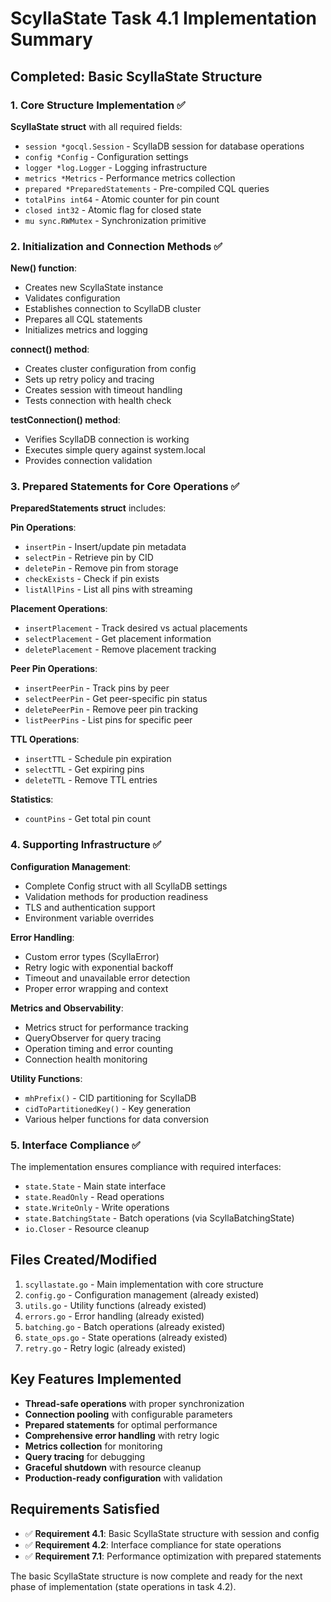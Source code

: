 # ScyllaState Task 4.1 Implementation Summary

## Completed: Basic ScyllaState Structure

### 1. Core Structure Implementation ✅

**ScyllaState struct** with all required fields:
- `session *gocql.Session` - ScyllaDB session for database operations
- `config *Config` - Configuration settings
- `logger *log.Logger` - Logging infrastructure
- `metrics *Metrics` - Performance metrics collection
- `prepared *PreparedStatements` - Pre-compiled CQL queries
- `totalPins int64` - Atomic counter for pin count
- `closed int32` - Atomic flag for closed state
- `mu sync.RWMutex` - Synchronization primitive

### 2. Initialization and Connection Methods ✅

**New() function**:
- Creates new ScyllaState instance
- Validates configuration
- Establishes connection to ScyllaDB cluster
- Prepares all CQL statements
- Initializes metrics and logging

**connect() method**:
- Creates cluster configuration from config
- Sets up retry policy and tracing
- Creates session with timeout handling
- Tests connection with health check

**testConnection() method**:
- Verifies ScyllaDB connection is working
- Executes simple query against system.local
- Provides connection validation

### 3. Prepared Statements for Core Operations ✅

**PreparedStatements struct** includes:

**Pin Operations**:
- `insertPin` - Insert/update pin metadata
- `selectPin` - Retrieve pin by CID
- `deletePin` - Remove pin from storage
- `checkExists` - Check if pin exists
- `listAllPins` - List all pins with streaming

**Placement Operations**:
- `insertPlacement` - Track desired vs actual placements
- `selectPlacement` - Get placement information
- `deletePlacement` - Remove placement tracking

**Peer Pin Operations**:
- `insertPeerPin` - Track pins by peer
- `selectPeerPin` - Get peer-specific pin status
- `deletePeerPin` - Remove peer pin tracking
- `listPeerPins` - List pins for specific peer

**TTL Operations**:
- `insertTTL` - Schedule pin expiration
- `selectTTL` - Get expiring pins
- `deleteTTL` - Remove TTL entries

**Statistics**:
- `countPins` - Get total pin count

### 4. Supporting Infrastructure ✅

**Configuration Management**:
- Complete Config struct with all ScyllaDB settings
- Validation methods for production readiness
- TLS and authentication support
- Environment variable overrides

**Error Handling**:
- Custom error types (ScyllaError)
- Retry logic with exponential backoff
- Timeout and unavailable error detection
- Proper error wrapping and context

**Metrics and Observability**:
- Metrics struct for performance tracking
- QueryObserver for query tracing
- Operation timing and error counting
- Connection health monitoring

**Utility Functions**:
- `mhPrefix()` - CID partitioning for ScyllaDB
- `cidToPartitionedKey()` - Key generation
- Various helper functions for data conversion

### 5. Interface Compliance ✅

The implementation ensures compliance with required interfaces:
- `state.State` - Main state interface
- `state.ReadOnly` - Read operations
- `state.WriteOnly` - Write operations  
- `state.BatchingState` - Batch operations (via ScyllaBatchingState)
- `io.Closer` - Resource cleanup

## Files Created/Modified

1. `scyllastate.go` - Main implementation with core structure
2. `config.go` - Configuration management (already existed)
3. `utils.go` - Utility functions (already existed)
4. `errors.go` - Error handling (already existed)
5. `batching.go` - Batch operations (already existed)
6. `state_ops.go` - State operations (already existed)
7. `retry.go` - Retry logic (already existed)

## Key Features Implemented

- **Thread-safe operations** with proper synchronization
- **Connection pooling** with configurable parameters
- **Prepared statements** for optimal performance
- **Comprehensive error handling** with retry logic
- **Metrics collection** for monitoring
- **Query tracing** for debugging
- **Graceful shutdown** with resource cleanup
- **Production-ready configuration** with validation

## Requirements Satisfied

- ✅ **Requirement 4.1**: Basic ScyllaState structure with session and config
- ✅ **Requirement 4.2**: Interface compliance for state operations
- ✅ **Requirement 7.1**: Performance optimization with prepared statements

The basic ScyllaState structure is now complete and ready for the next phase of implementation (state operations in task 4.2).